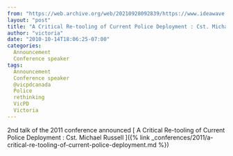 ```yaml
---
from: "https://web.archive.org/web/20210928092839/https://www.ideawave.ca/a-critical-re-tooling-of-current-police-deployment-cst-michael-russell/"
layout: "post"
title: "A Critical Re-tooling of Current Police Deployment : Cst. Michael Russell"
author: "victoria"
date: "2010-10-14T18:06:25-07:00"
categories:
  Announcement
  Conference speaker
tags: 
  Announcement
  Conference speaker
  @vicpdcanada
  Police
  rethinking
  VicPD
  Victoria
---
```


2nd talk of the 2011 conference announced [ A Critical Re-tooling of Current Police Deployment : Cst. Michael Russell ]({% link _conferences/2011/a-critical-re-tooling-of-current-police-deployment.md %})
